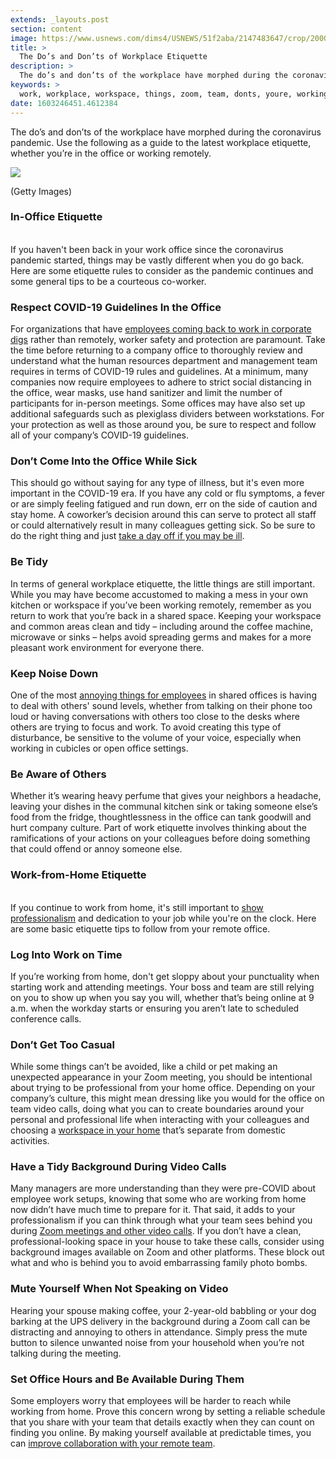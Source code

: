 ```yaml
--- 
extends: _layouts.post 
section: content 
image: https://www.usnews.com/dims4/USNEWS/51f2aba/2147483647/crop/2000x1334%2B0%2B0/resize/1200x1200%3E/quality/85/?url=http%3A%2F%2Fmedia.beam.usnews.com%2Fe6%2F33%2Ff35344c04d34b73cb0fb4a24b256%2F200826-facemaskphoneconvo-stock.jpg 
title: > 
  The Do’s and Don’ts of Workplace Etiquette 
description: > 
  The do’s and don’ts of the workplace have morphed during the coronavirus pandemic.Use the following as a guide to the latest workplace etiquette, whether you’re in the office or working remotely.Here are some etiquette rules to consider as the pandemic continues and some general tips to be a courteous co-worker.Part of work etiquette involves thinking about the ramifications of your actions on your colleagues before doing something that could offend or annoy someone else.Log Into Work on TimeIf you’re working from home, don't get sloppy about your punctuality when starting work and attending meetings. 
keywords: > 
  work, workplace, workspace, things, zoom, team, donts, youre, working, etiquette, covid19, office, dos 
date: 1603246451.4612384 
--- 
```

<div><p>The do&#8217;s and don&#8217;ts of the workplace have morphed during the coronavirus pandemic. Use the following as a guide to the latest workplace etiquette, whether you&#8217;re in the office or working remotely. </p><img src="https://www.usnews.com/dims4/USNEWS/7e405e8/2147483647/crop/2000x1334%2B0%2B0/resize/300x300%3E/quality/85/?url=http%3A%2F%2Fmedia.beam.usnews.com%2Fe6%2F33%2Ff35344c04d34b73cb0fb4a24b256%2F200826-facemaskphoneconvo-stock.jpg" class="Image__PictureImage-sc-412cjc-0 bPZJjX Image-sc-412cjc-2 ImageCaptioned__FWImage-sc-1yr50o7-0 csrByH"><p size="3" class="Paragraph-sc-1iyax29-0 Caption__Wrapper-bee4ah-0 ehAcng">(Getty Images)</p><p size="5" class="Raw-slyvem-0 ftSHuE"><h3 class="heading-large">In-Office Etiquette</h3></p><p id="ad" class="ad lazy "></p><p><br>If you haven't been back in your work office since the coronavirus pandemic started, things may be vastly different when you do go back. Here are some etiquette rules to consider as the pandemic continues and some general tips to be a courteous co-worker. </p><p size="5" class="Raw-slyvem-0 ftSHuE"><h3 class="heading-large">Respect COVID-19 Guidelines In the Office</h3></p><p>For organizations that have <a href="https://money.usnews.com/money/blogs/outside-voices-careers/articles/how-to-navigate-your-companys-policies-for-returning-to-work">employees coming back to work in corporate digs</a> rather than remotely, worker safety and protection are paramount. Take the time before returning to a company office to thoroughly review and understand what the human resources department and management team requires in terms of COVID-19 rules and guidelines. At a minimum, many companies now require employees to adhere to strict social distancing in the office, wear masks, use hand sanitizer and limit the number of participants for in-person meetings. Some offices may have also set up additional safeguards such as plexiglass dividers between workstations. For your protection as well as those around you, be sure to respect and follow all of your company&#8217;s COVID-19 guidelines.</p><p size="5" class="Raw-slyvem-0 ftSHuE"><h3 class="heading-large">Don&#8217;t Come Into the Office While Sick</h3></p><p>This should go without saying for any type of illness, but it's even more important in the COVID-19 era. If you have any cold or flu symptoms, a fever or are simply feeling fatigued and run down, err on the side of caution and stay home. A coworker&#8217;s decision around this can serve to protect all staff or could alternatively result in many colleagues getting sick. So be sure to do the right thing and just <a href="https://money.usnews.com/careers/articles/a-guide-to-calling-in-sick">take a day off if you may be ill</a>.</p><p size="5" class="Raw-slyvem-0 ftSHuE"><h3 class="heading-large">Be Tidy </h3></p><p>In terms of general workplace etiquette, the little things are still important. While you may have become accustomed to making a mess in your own kitchen or workspace if you&#8217;ve been working remotely, remember as you return to work that you&#8217;re back in a shared space. Keeping your workspace and common areas clean and tidy &#8211; including around the coffee machine, microwave or sinks &#8211; helps avoid spreading germs and makes for a more pleasant work environment for everyone there.</p><p id="ad" class="ad lazy "></p><p id="ad" class="ad"></p><p size="5" class="Raw-slyvem-0 ftSHuE"><h3 class="heading-large">Keep Noise Down </h3></p><p>One of the most <a href="https://money.usnews.com/money/blogs/outside-voices-careers/articles/kinds-of-annoying-co-workers-and-how-to-deal-with-them">annoying things for employees</a> in shared offices is having to deal with others' sound levels, whether from talking on their phone too loud or having conversations with others too close to the desks where others are trying to focus and work. To avoid creating this type of disturbance, be sensitive to the volume of your voice, especially when working in cubicles or open office settings. </p><p size="5" class="Raw-slyvem-0 ftSHuE"><h3 class="heading-large">Be Aware of Others </h3></p><p>Whether it&#8217;s wearing heavy perfume that gives your neighbors a headache, leaving your dishes in the communal kitchen sink or taking someone else&#8217;s food from the fridge, thoughtlessness in the office can tank goodwill and hurt company culture. Part of work etiquette involves thinking about the ramifications of your actions on your colleagues before doing something that could offend or annoy someone else.</p><p size="5" class="Raw-slyvem-0 ftSHuE"><h3 class="heading-large">Work-from-Home Etiquette </h3></p><p><br>If you continue to work from home, it's still important to <a href="https://money.usnews.com/money/blogs/outside-voices-careers/articles/how-to-prove-your-professional-skills-to-employers">show professionalism</a> and dedication to your job while you're on the clock. Here are some basic etiquette tips to follow from your remote office. </p><p size="5" class="Raw-slyvem-0 ftSHuE"><h3 class="heading-large">Log Into Work on Time </h3></p><p>If you&#8217;re working from home, don't get sloppy about your punctuality when starting work and attending meetings. Your boss and team are still relying on you to show up when you say you will, whether that&#8217;s being online at 9 a.m. when the workday starts or ensuring you aren&#8217;t late to scheduled conference calls. </p><p id="ad" class="ad"></p><p size="5" class="Raw-slyvem-0 ftSHuE"><h3 class="heading-large">Don&#8217;t Get Too Casual </h3></p><p id="ad" class="ad lazy "></p><p>While some things can&#8217;t be avoided, like a child or pet making an unexpected appearance in your Zoom meeting, you should be intentional about trying to be professional from your home office. Depending on your company&#8217;s culture, this might mean dressing like you would for the office on team video calls, doing what you can to create boundaries around your personal and professional life when interacting with your colleagues and choosing a <a href="https://money.usnews.com/careers/company-culture/articles/how-to-successfully-work-remotely">workspace in your home</a> that&#8217;s separate from domestic activities.</p><p size="5" class="Raw-slyvem-0 ftSHuE"><h3 class="heading-large">Have a Tidy Background During Video Calls </h3></p><p>Many managers are more understanding than they were pre-COVID about employee work setups, knowing that some who are working from home now didn&#8217;t have much time to prepare for it. That said, it adds to your professionalism if you can think through what your team sees behind you during <a href="https://money.usnews.com/careers/articles/the-dos-and-donts-of-virtual-meetings">Zoom meetings and other video calls</a>. If you don&#8217;t have a clean, professional-looking space in your house to take these calls, consider using background images available on Zoom and other platforms. These block out what and who is behind you to avoid embarrassing family photo bombs.</p><p size="5" class="Raw-slyvem-0 ftSHuE"><h3 class="heading-large">Mute Yourself When Not Speaking on Video</h3></p><p>Hearing your spouse making coffee, your 2-year-old babbling or your dog barking at the UPS delivery in the background during a Zoom call can be distracting and annoying to others in attendance. Simply press the mute button to silence unwanted noise from your household when you&#8217;re not talking during the meeting.</p><p size="5" class="Raw-slyvem-0 ftSHuE"><h3 class="heading-large">Set Office Hours and Be Available During Them </h3></p><p>Some employers worry that employees will be harder to reach while working from home. Prove this concern wrong by setting a reliable schedule that you share with your team that details exactly when they can count on finding you online. By making yourself available at predictable times, you can <a href="https://money.usnews.com/money/blogs/outside-voices-careers/articles/4-considerations-for-managing-remote-teams">improve collaboration with your remote team</a>.</p></div>